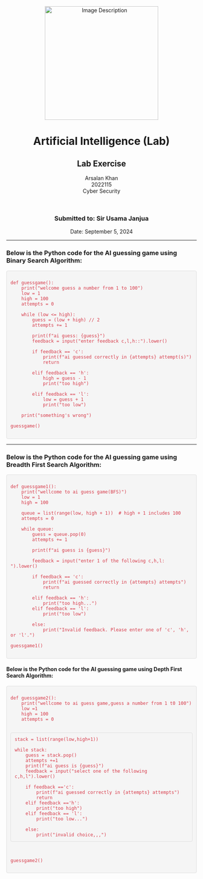 <!-- Centered content -->
<div align="center">
  <!-- Image -->
  <img src="https://github.com/user-attachments/assets/aa697654-16be-4b74-9d79-e035dc95833d" alt="Image Description" width="300px">
  
  <!-- Title and Information -->
  <h1>Artificial Intelligence (Lab)</h1>
  <h2>Lab Exercise</h2>
  <p>Arsalan Khan<br>2022115<br>Cyber Security</p>
  <br>
  <h3>Submitted to: Sir Usama Janjua</h3>
  <p>Date: September 5, 2024</p>
</div>

<!-- Separator -->
<hr>

<!-- Code Block 1 -->
<h3>Below is the Python code for the AI guessing game using Binary Search Algorithm:</h3>

<pre>
<code class="python">
def guessgame():
    print("welcome guess a number from 1 to 100")
    low = 1
    high = 100
    attempts = 0
    
    while (low <= high):
        guess = (low + high) // 2
        attempts += 1
        
        print(f"ai guess: {guess}")
        feedback = input("enter feedback c,l,h::").lower()
        
        if feedback == 'c':
            print(f"ai guessed correctly in {attempts} attempt(s)")
            return
    
        elif feedback == 'h':
            high = guess - 1
            print("too high")
        
        elif feedback == 'l':
            low = guess + 1
            print("too low")
        
    print("something's wrong")
    
guessgame()
</code>
</pre>

<!-- Separator -->
<hr>

<!-- Code Block 2 -->
<h3>Below is the Python code for the AI guessing game using Breadth First Search Algorithm:</h3>

<pre>
<code class="python">
def guessgame1():
    print("wellcome to ai guess game(BFS)")
    low = 1
    high = 100
    
    queue = list(range(low, high + 1))  # high + 1 includes 100
    attempts = 0
    
    while queue:
        guess = queue.pop(0)
        attempts += 1
        
        print(f"ai guess is {guess}")
        
        feedback = input("enter 1 of the following c,h,l: ").lower()
        
        if feedback == 'c':
            print(f"ai guessed correctly in {attempts} attempts")
            return
        
        elif feedback == 'h':
            print("too high...")
        elif feedback == 'l':
            print("too low")
        
        else:
            print("Invalid feedback. Please enter one of 'c', 'h', or 'l'.")
        
guessgame1()
</code>
</pre>

<!-- Code Block 3 -->
<h4>Below is the Python code for the AI guessing game using Depth First Search Algorithm:</h4>
<pre>
<code class="python">
def guessgame2():
    print("wellcome to ai guess game,guess a number from 1 t0 100")
    low =1 
    high = 100
    attempts = 0
    
    stack = list(range(low,high+1))
    
    while stack:
        guess = stack.pop()
        attempts +=1
        print(f"ai guess is {guess}")
        feedback = input("select one of the following c,h,l").lower()
        
        if feedback =='c':
            print(f"ai guessed correctly in {attempts} attempts")
            return
        elif feedback =='h':
            print("too high")
        elif feedback == 'l':
            print("too low...")
        
        else:
            print("invalid choice,,,")

guessgame2()
</code>
</pre>

<!-- Style for Syntax Highlighting -->
<style>
pre {
    background-color: #f5f5f5;
    border: 1px solid #ddd;
    border-radius: 4px;
    padding: 10px;
    overflow: auto;
    font-family: "Courier New", Courier, monospace;
    font-size: 14px;
}

code.python {
    color: #d73a49; /* Keyword color */
}

code.python .function {
    color: #6f42c1; /* Function names */
}

code.python .string {
    color: #032f62; /* Strings */
}

code.python .comment {
    color: #6a737d; /* Comments */
}
</style>
